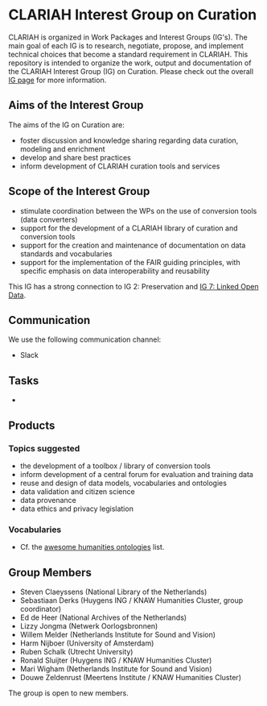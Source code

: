 # CLARIAH Interest Group on Curation

CLARIAH is organized in Work Packages and Interest Groups (IG's). The main goal of each IG is to research, negotiate, propose, and implement technical choices that become a standard requirement in CLARIAH. This repository is intended to organize the work, output and documentation of the CLARIAH Interest Group (IG) on Curation. Please check out the overall [IG page](https://github.com/clariah/ig/) for more information.

## Aims of the Interest Group

The aims of the IG on Curation are:
- foster discussion and knowledge sharing regarding data curation, modeling and enrichment
- develop and share best practices
- inform development of CLARIAH curation tools and services

## Scope of the Interest Group

- stimulate coordination between the WPs on the use of conversion tools (data converters) 
- support for the development of a CLARIAH library of curation and conversion tools
- support for the creation and maintenance of documentation on data standards and vocabularies
- support for the implementation of the FAIR guiding principles, with specific emphasis on data interoperability and reusability

This IG has a strong connection to IG 2: Preservation and [IG 7: Linked Open Data](https://github.com/CLARIAH/IG-LOD).

## Communication

We use the following communication channel:
- Slack

## Tasks
-

## Products

### Topics suggested
-  the development of a toolbox / library of conversion tools
-  inform development of a central forum for evaluation and training data
-  reuse and design of data models, vocabularies and ontologies
-  data validation and citizen science
-  data provenance
-  data ethics and privacy legislation

### Vocabularies
- Cf. the [awesome humanities ontologies](https://github.com/CLARIAH/awesome-humanities-ontologies) list.

## Group Members
- Steven Claeyssens (National Library of the Netherlands)
- Sebastiaan Derks (Huygens ING / KNAW Humanities Cluster, group coordinator)
- Ed de Heer (National Archives of the Netherlands)
- Lizzy Jongma (Netwerk Oorlogsbronnen)
- Willem Melder (Netherlands Institute for Sound and Vision)
- Harm Nijboer (University of Amsterdam)
- Ruben Schalk (Utrecht University)
- Ronald Sluijter (Huygens ING / KNAW Humanities Cluster)
- Mari Wigham (Netherlands Institute for Sound and Vision)
- Douwe Zeldenrust (Meertens Institute / KNAW Humanities Cluster)

The group is open to new members. 


